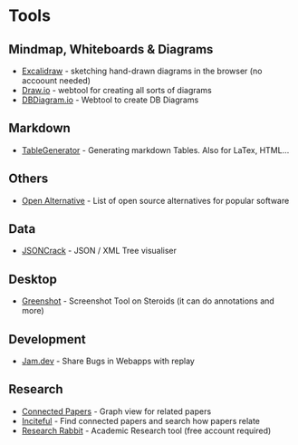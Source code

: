 # Tools

## Mindmap, Whiteboards & Diagrams
- [Excalidraw](https://excalidraw.com/) - sketching hand-drawn diagrams in the browser (no accoount needed)
- [Draw.io](https://app.diagrams.net/) - webtool for creating all sorts of diagrams
- [DBDiagram.io](https://dbdiagram.io/d) - Webtool to create DB Diagrams

## Markdown
- [TableGenerator](https://www.tablesgenerator.com/markdown_tables) - Generating markdown Tables. Also for LaTex, HTML...

## Others
- [Open Alternative](https://openalternative.co) - List of open source alternatives for popular software

## Data
- [JSONCrack](https://jsoncrack.com/) - JSON / XML Tree visualiser

## Desktop
- [Greenshot](https://getgreenshot.org/) - Screenshot Tool on Steroids (it can do annotations and more)

## Development
- [Jam.dev](https://jam.dev) - Share Bugs in Webapps with replay

## Research
- [Connected Papers](https://www.connectedpapers.com) - Graph view for related papers
- [Inciteful](https://inciteful.xyz) - Find connected papers and search how papers relate
- [Research Rabbit](https://researchrabbitapp.com/) - Academic Research tool (free account required)
